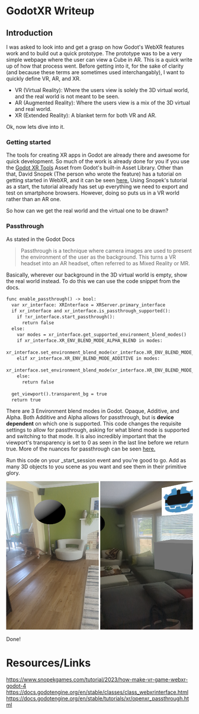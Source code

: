 # GodotXR Writeup

## Introduction
I was asked to look into and get a grasp on how Godot's WebXR features work and to build out a quick prototype. The prototype was to be a very simple webpage where the user can view a Cube in AR. This is a quick write up of how that process went. Before getting into it, for the sake of clarity (and because these terms are sometimes used interchangably), I want to quickly define VR, AR, and XR.
+ VR (Virtual Reality): Where the users view is solely the 3D virtual world, and the real world is not meant to be seen.
+ AR (Augmented Reality): Where the users view is a mix of the 3D virtual and real world.
+ XR (Extended Reality): A blanket term for both VR and AR.
  
Ok, now lets dive into it.

### Getting started
The tools for creating XR apps in Godot are already there and awesome for quick development. So much of the work is already done for you if you use the [Godot XR Tools](https://github.com/GodotVR/godot-xr-tools) Asset from Godot's built-in Asset Library. Other than that, David Snopek (The person who wrote the feature) has a tutorial on getting started in WebXR, and it can be seen [here.](https://www.snopekgames.com/tutorial/2023/how-make-vr-game-webxr-godot-4) Using Snopek's tutorial as a start, the tutorial already has set up everything we need to export and test on smartphone browsers. However, doing so puts us in a VR world rather than an AR one. 

So how can we get the real world and the virtual one to be drawn? 

### Passthrough
As stated in the Godot Docs
> Passthrough is a technique where camera images are used to present the environment of the user as the background. This turns a VR headset into an AR headset, often referred to as Mixed Reality or MR.

Basically, wherever our background in the 3D virtual world is empty, show the real world instead. To do this we can use the code snippet from the docs. 

```
func enable_passthrough() -> bool:
  var xr_interface: XRInterface = XRServer.primary_interface
  if xr_interface and xr_interface.is_passthrough_supported():
	if !xr_interface.start_passthrough():
	  return false
  else:
	var modes = xr_interface.get_supported_environment_blend_modes()
	if xr_interface.XR_ENV_BLEND_MODE_ALPHA_BLEND in modes:
	  xr_interface.set_environment_blend_mode(xr_interface.XR_ENV_BLEND_MODE_ALPHA_BLEND)
	elif xr_interface.XR_ENV_BLEND_MODE_ADDITIVE in modes:
	  xr_interface.set_environment_blend_mode(xr_interface.XR_ENV_BLEND_MODE_ADDITIVE)
	else:
	  return false

  get_viewport().transparent_bg = true
  return true
```

There are 3 Environment blend modes in Godot. Opaque, Additive, and Alpha. Both Additive and Alpha allows for passthrough, but is **device dependent** on which one is supported. This code changes the requisite settings to allow for passthrough, asking for what blend mode is supported and switching to that mode. It is also incredibly important that the viewport's transparency is set to 0 as seen in the last line before we return true. More of the nuances for passthrough can be seen [here.](https://docs.godotengine.org/en/stable/tutorials/xr/openxr_passthrough.html)

Run this code on your _start_session event and you're good to go. Add as many 3D objects to you scene as you want and see them in their primitive glory. 
<div>
<img src="https://github.com/ShoujiKanenobu/GodotXR-Writeup/blob/main/XRBall.png" width="250" height="400">
<img src="https://github.com/ShoujiKanenobu/GodotXR-Writeup/blob/main/XRCubeAndTexture.png" width="250" height="400">
</div>

Done!

# Resources/Links

https://www.snopekgames.com/tutorial/2023/how-make-vr-game-webxr-godot-4
https://docs.godotengine.org/en/stable/classes/class_webxrinterface.html
https://docs.godotengine.org/en/stable/tutorials/xr/openxr_passthrough.html
